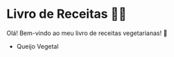 # Livro de Receitas :man_cook:

Olá! Bem-vindo ao meu livro de receitas vegetarianas! :handshake:

- Queijo Vegetal
